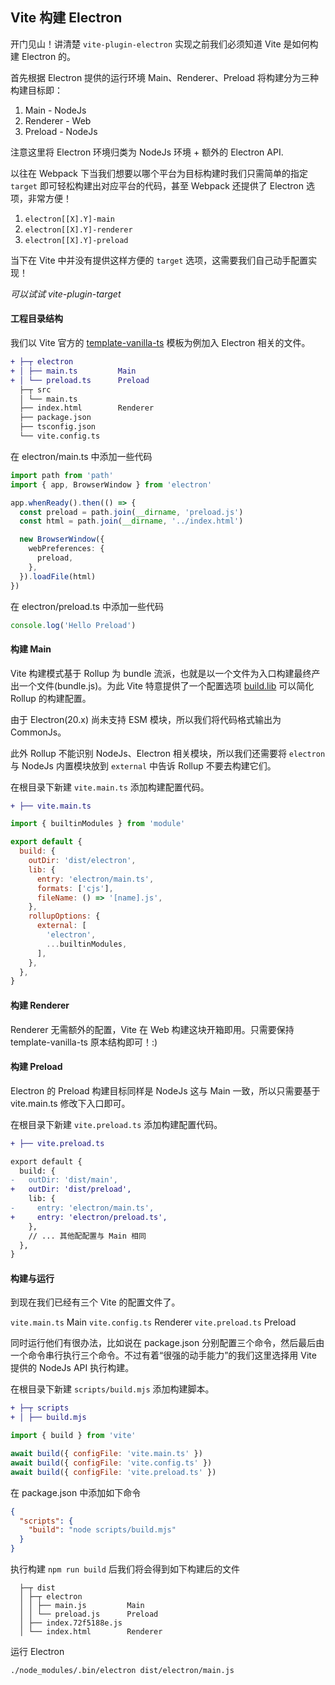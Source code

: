 ## Vite 构建 Electron

开门见山！讲清楚 `vite-plugin-electron` 实现之前我们必须知道 Vite 是如何构建 Electron 的。

首先根据 Electron 提供的运行环境 Main、Renderer、Preload 将构建分为三种构建目标即：

1. Main - NodeJs
2. Renderer - Web
3. Preload - NodeJs

注意这里将 Electron 环境归类为 NodeJs 环境 + 额外的 Electron API.

以往在 Webpack 下当我们想要以哪个平台为目标构建时我们只需简单的指定 `target` 即可轻松构建出对应平台的代码，甚至 Webpack 还提供了 Electron 选项，非常方便！

1. `electron[[X].Y]-main`
2. `electron[[X].Y]-renderer`
3. `electron[[X].Y]-preload`

当下在 Vite 中并没有提供这样方便的 `target` 选项，这需要我们自己动手配置实现！

*可以试试 vite-plugin-target*

#### 工程目录结构

我们以 Vite 官方的 [template-vanilla-ts](https://github.com/vitejs/vite/tree/main/packages/create-vite/template-vanilla-ts) 模板为例加入 Electron 相关的文件。

```diff
+ ├─┬ electron
+ │ ├── main.ts         Main
+ │ └── preload.ts      Preload
  ├─┬ src
  │ └── main.ts 
  ├── index.html        Renderer
  ├── package.json
  ├── tsconfig.json
  └── vite.config.ts
```

在 electron/main.ts 中添加一些代码

```ts
import path from 'path'
import { app, BrowserWindow } from 'electron'

app.whenReady().then(() => {
  const preload = path.join(__dirname, 'preload.js')
  const html = path.join(__dirname, '../index.html')

  new BrowserWindow({
    webPreferences: {
      preload,
    },
  }).loadFile(html)
})
```

在 electron/preload.ts 中添加一些代码

```ts
console.log('Hello Preload')
```

#### 构建 Main

Vite 构建模式基于 Rollup 为 bundle 流派，也就是以一个文件为入口构建最终产出一个文件(bundle.js)。为此 Vite 特意提供了一个配置选项 [build.lib](https://vitejs.dev/config/build-options.html#build-lib) 可以简化 Rollup 的构建配置。

由于 Electron(20.x) 尚未支持 ESM 模块，所以我们将代码格式输出为 CommonJs。

此外 Rollup 不能识别 NodeJs、Electron 相关模块，所以我们还需要将 `electron` 与 NodeJs 内置模块放到 `external` 中告诉 Rollup 不要去构建它们。

在根目录下新建 `vite.main.ts` 添加构建配置代码。

```diff
+ ├── vite.main.ts
```

```js
import { builtinModules } from 'module'

export default {
  build: {
    outDir: 'dist/electron',
    lib: {
      entry: 'electron/main.ts',
      formats: ['cjs'],
      fileName: () => '[name].js',
    },
    rollupOptions: {
      external: [
        'electron',
        ...builtinModules,
      ],
    },
  },
}
```

#### 构建 Renderer

Renderer 无需额外的配置，Vite 在 Web 构建这块开箱即用。只需要保持 template-vanilla-ts 原本结构即可！:)

#### 构建 Preload

Electron 的 Preload 构建目标同样是 NodeJs 这与 Main 一致，所以只需要基于 vite.main.ts 修改下入口即可。

在根目录下新建 `vite.preload.ts` 添加构建配置代码。

```diff
+ ├── vite.preload.ts
```

```diff
export default {
  build: {
-   outDir: 'dist/main',
+   outDir: 'dist/preload',
    lib: {
-     entry: 'electron/main.ts',
+     entry: 'electron/preload.ts',
    },
    // ... 其他配配置与 Main 相同
  },
}
```

#### 构建与运行

到现在我们已经有三个 Vite 的配置文件了。

`vite.main.ts` Main
`vite.config.ts` Renderer
`vite.preload.ts` Preload

同时运行他们有很办法，比如说在 package.json 分别配置三个命令，然后最后由一个命令串行执行三个命令。不过有着“很强的动手能力”的我们这里选择用 Vite 提供的 NodeJs API 执行构建。

在根目录下新建 `scripts/build.mjs` 添加构建脚本。

```diff
+ ├─┬ scripts
+ │ ├── build.mjs
```

```js
import { build } from 'vite'

await build({ configFile: 'vite.main.ts' })
await build({ configFile: 'vite.config.ts' })
await build({ configFile: 'vite.preload.ts' })
```

在 package.json 中添加如下命令

```json
{
  "scripts": {
    "build": "node scripts/build.mjs"
  }
}
```

执行构建 `npm run build` 后我们将会得到如下构建后的文件

```tree
  ├─┬ dist
  │ ├─┬ electron
  │ │ ├── main.js         Main
  │ │ └── preload.js      Preload
  │ ├── index.72f5188e.js
  │ └── index.html        Renderer
```

运行 Electron

```sh
./node_modules/.bin/electron dist/electron/main.js
```
